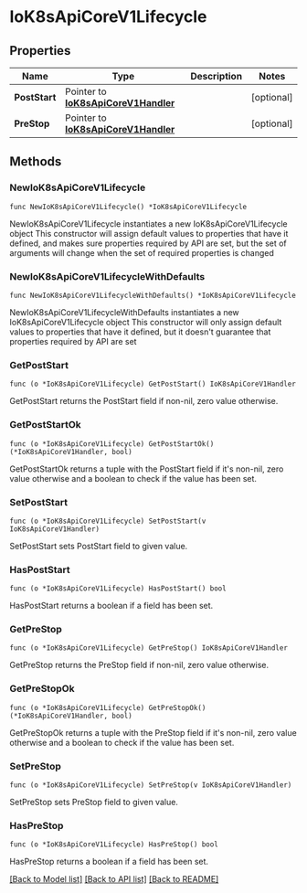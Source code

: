 # IoK8sApiCoreV1Lifecycle

## Properties

Name | Type | Description | Notes
------------ | ------------- | ------------- | -------------
**PostStart** | Pointer to [**IoK8sApiCoreV1Handler**](IoK8sApiCoreV1Handler.md) |  | [optional] 
**PreStop** | Pointer to [**IoK8sApiCoreV1Handler**](IoK8sApiCoreV1Handler.md) |  | [optional] 

## Methods

### NewIoK8sApiCoreV1Lifecycle

`func NewIoK8sApiCoreV1Lifecycle() *IoK8sApiCoreV1Lifecycle`

NewIoK8sApiCoreV1Lifecycle instantiates a new IoK8sApiCoreV1Lifecycle object
This constructor will assign default values to properties that have it defined,
and makes sure properties required by API are set, but the set of arguments
will change when the set of required properties is changed

### NewIoK8sApiCoreV1LifecycleWithDefaults

`func NewIoK8sApiCoreV1LifecycleWithDefaults() *IoK8sApiCoreV1Lifecycle`

NewIoK8sApiCoreV1LifecycleWithDefaults instantiates a new IoK8sApiCoreV1Lifecycle object
This constructor will only assign default values to properties that have it defined,
but it doesn't guarantee that properties required by API are set

### GetPostStart

`func (o *IoK8sApiCoreV1Lifecycle) GetPostStart() IoK8sApiCoreV1Handler`

GetPostStart returns the PostStart field if non-nil, zero value otherwise.

### GetPostStartOk

`func (o *IoK8sApiCoreV1Lifecycle) GetPostStartOk() (*IoK8sApiCoreV1Handler, bool)`

GetPostStartOk returns a tuple with the PostStart field if it's non-nil, zero value otherwise
and a boolean to check if the value has been set.

### SetPostStart

`func (o *IoK8sApiCoreV1Lifecycle) SetPostStart(v IoK8sApiCoreV1Handler)`

SetPostStart sets PostStart field to given value.

### HasPostStart

`func (o *IoK8sApiCoreV1Lifecycle) HasPostStart() bool`

HasPostStart returns a boolean if a field has been set.

### GetPreStop

`func (o *IoK8sApiCoreV1Lifecycle) GetPreStop() IoK8sApiCoreV1Handler`

GetPreStop returns the PreStop field if non-nil, zero value otherwise.

### GetPreStopOk

`func (o *IoK8sApiCoreV1Lifecycle) GetPreStopOk() (*IoK8sApiCoreV1Handler, bool)`

GetPreStopOk returns a tuple with the PreStop field if it's non-nil, zero value otherwise
and a boolean to check if the value has been set.

### SetPreStop

`func (o *IoK8sApiCoreV1Lifecycle) SetPreStop(v IoK8sApiCoreV1Handler)`

SetPreStop sets PreStop field to given value.

### HasPreStop

`func (o *IoK8sApiCoreV1Lifecycle) HasPreStop() bool`

HasPreStop returns a boolean if a field has been set.


[[Back to Model list]](../README.md#documentation-for-models) [[Back to API list]](../README.md#documentation-for-api-endpoints) [[Back to README]](../README.md)


